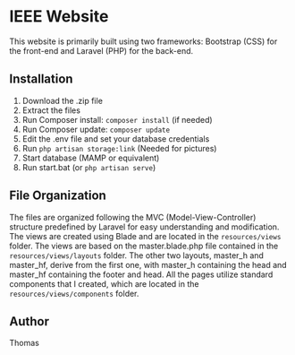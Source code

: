 # IEEE Website

This website is primarily built using two frameworks: Bootstrap (CSS) for the front-end and Laravel (PHP) for the back-end.

## Installation

1. Download the .zip file
2. Extract the files
3. Run Composer install: `composer install` (if needed)
4. Run Composer update: `composer update`
5. Edit the .env file and set your database credentials
6. Run `php artisan storage:link` (Needed for pictures)
7. Start database (MAMP or equivalent)
8. Run start.bat (or `php artisan serve`)

## File Organization

The files are organized following the MVC (Model-View-Controller) structure predefined by Laravel for easy understanding and modification. The views are created using Blade and are located in the `resources/views` folder. The views are based on the master.blade.php file contained in the `resources/views/layouts` folder. The other two layouts, master_h and master_hf, derive from the first one, with master_h containing the head and master_hf containing the footer and head. All the pages utilize standard components that I created, which are located in the `resources/views/components` folder.

## Author
Thomas
